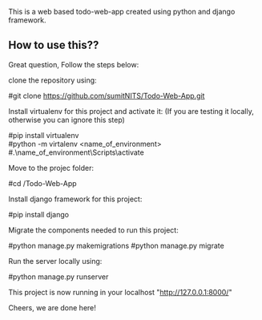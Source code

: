 This is a web based todo-web-app created using python and django framework.

## How to use this??

Great question, Follow the steps below:

clone the repository using: 

#git clone https://github.com/sumitNITS/Todo-Web-App.git

Install virtualenv for this project and activate it: (If you are testing it locally, otherwise you can ignore this step)

#pip install virtualenv <br />
#python -m virtalenv <name_of_environment>
#.\name_of_environment\Scripts\activate

Move to the projec folder:

#cd /Todo-Web-App

Install django framework for this project:

#pip install django

Migrate the components needed to run this project:

#python manage.py makemigrations
#python manage.py migrate

Run the server locally using:

#python manage.py runserver

This project is now running in your localhost "http://127.0.0.1:8000/"

Cheers, we are done here!
